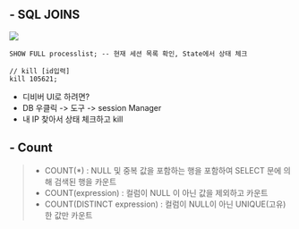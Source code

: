 
## - SQL JOINS
![](https://t1.daumcdn.net/cfile/tistory/99219C345BE91A7E32)





```
SHOW FULL processlist; -- 현재 세션 목록 확인, State에서 상태 체크

// kill [id입력]  
kill 105621;
```


- 디비버 UI로 하려면?
- DB 우클릭 -> 도구 -> session Manager
- 내 IP 찾아서 상태 체크하고 kill



## - Count
>    - COUNT(\*) : NULL 및 중복 값을 포함하는 행을 포함하여 SELECT 문에 의해 검색된 행을 카운트
>    - COUNT(expression) : 컬럼이 NULL 이 아닌 값을 제외하고 카운트
>    - COUNT(DISTINCT expression) : 컬럼이 NULL이 아닌 UNIQUE(고유)한 값만 카운트






